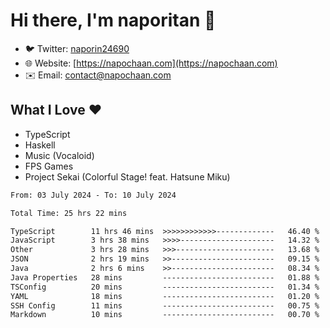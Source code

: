# Hi there, I'm naporitan 👋

- 🐦 Twitter: [naporin24690](https://twitter.com/naporin24690)
- 🌐 Website: [https://napochaan.com](https://napochaan.com)
- ✉️ Email: [contact@napochaan.com](mailto:contact@napochaan.com)

## What I Love ❤️
- TypeScript
- Haskell
- Music (Vocaloid)
- FPS Games
- Project Sekai (Colorful Stage! feat. Hatsune Miku)

<!--START_SECTION:waka-->

```txt
From: 03 July 2024 - To: 10 July 2024

Total Time: 25 hrs 22 mins

TypeScript        11 hrs 46 mins  >>>>>>>>>>>>-------------   46.40 %
JavaScript        3 hrs 38 mins   >>>>---------------------   14.32 %
Other             3 hrs 28 mins   >>>----------------------   13.68 %
JSON              2 hrs 19 mins   >>-----------------------   09.15 %
Java              2 hrs 6 mins    >>-----------------------   08.34 %
Java Properties   28 mins         -------------------------   01.88 %
TSConfig          20 mins         -------------------------   01.34 %
YAML              18 mins         -------------------------   01.20 %
SSH Config        11 mins         -------------------------   00.75 %
Markdown          10 mins         -------------------------   00.70 %
```

<!--END_SECTION:waka-->

